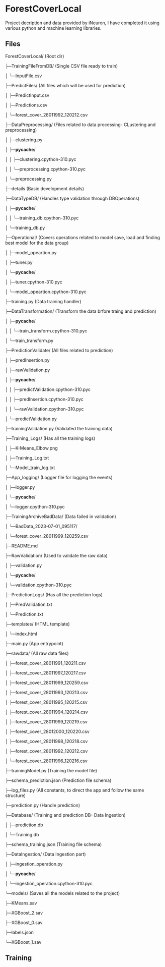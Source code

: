 # ForestCoverLocal
Project decription and data provided by iNeuron, I have completed it using various python and machine learning libraries.

## Files
ForestCoverLocal/         (Root dir)

├─TrainingFileFromDB/     (Single CSV file ready to train)

│ └─InputFile.csv

├─PredictFiles/           (All files which will be used for prediction)

│ ├─PredictInput.csv

│ ├─Predictions.csv

│ └─forest_cover_28011992_120212.csv

├─DataPreprocessing/      (Files related to data processing- CLustering and preprocessing)

│ ├─clustering.py

│ ├─__pycache__/

│ │ ├─clustering.cpython-310.pyc

│ │ └─preprocessing.cpython-310.pyc

│ └─preprocessing.py

├─details                  (Basic development details)

├─DataTypeDB/              (Handles type validation through DBOperations)

│ ├─__pycache__/

│ │ └─training_db.cpython-310.pyc

│ └─training_db.py

├─Operational/             (Covers operations related to model save, load and finding best model for the data group)

│ ├─model_opeartion.py

│ ├─tuner.py

│ └─__pycache__/

│   ├─tuner.cpython-310.pyc

│   └─model_opeartion.cpython-310.pyc

├─training.py              (Data training handler)

├─DataTransformation/      (Transform the data brfore traing and prediction)

│ ├─__pycache__/

│ │ └─train_transform.cpython-310.pyc

│ └─train_transform.py

├─PredictionValidate/      (All files related to prediction)

│ ├─predInsertion.py

│ ├─rawValidation.py

│ ├─__pycache__/

│ │ ├─predictValidation.cpython-310.pyc

│ │ ├─predInsertion.cpython-310.pyc

│ │ └─rawValidation.cpython-310.pyc

│ └─predictValidation.py

├─trainingValidation.py    (Validated the training data)

├─Training_Logs/           (Has all the training logs)

│ ├─K-Means_Elbow.png

│ ├─Training_Log.txt

│ └─Model_train_log.txt

├─App_logging/             (Logger file for logging the events)

│ ├─logger.py

│ └─__pycache__/

│   └─logger.cpython-310.pyc

├─TrainingArchiveBadData/  (Data failed in validation)

│ └─BadData_2023-07-01_095117/

│   └─forest_cover_28011999_120259.csv

├─README.md

├─RawValidation/           (Used to validate the raw data)

│ ├─validation.py

│ └─__pycache__/

│   └─validation.cpython-310.pyc

├─PredictionLogs/          (Has all the prediction logs)

│ ├─PredValidation.txt

│ └─Prediction.txt

├─templates/               (HTML template)

│ └─index.html

├─main.py                  (App entrypoint)

├─rawdata/                 (All raw data files)

│ ├─forest_cover_28011991_120211.csv

│ ├─forest_cover_28011997_120217.csv

│ ├─forest_cover_28011999_120259.csv

│ ├─forest_cover_28011993_120213.csv

│ ├─forest_cover_28011995_120215.csv

│ ├─forest_cover_28011994_120214.csv

│ ├─forest_cover_28011999_120219.csv

│ ├─forest_cover_28012000_120220.csv

│ ├─forest_cover_28011998_120218.csv

│ ├─forest_cover_28011992_120212.csv

│ └─forest_cover_28011996_120216.csv

├─trainingModel.py          (Training the model file)

├─schema_prediction.json    (Prediction file schema)

├─log_files.py              (All constants, to direct the app and follow the same structure)

├─prediction.py             (Handle prediction)

├─Database/                 (Training and prediction DB- Data Ingestion)

│ ├─prediction.db

│ └─Training.db

├─schema_training.json      (Training file schema)

├─DataIngestion/            (Data Ingestion part)

│ ├─ingestion_operation.py

│ └─__pycache__/

│   └─ingestion_operation.cpython-310.pyc

└─models/                   (Saves all the models related to the project)

  ├─KMeans.sav
  
  ├─XGBoost_2.sav
  
  ├─XGBoost_0.sav
  
  ├─labels.json
  
  └─XGBoost_1.sav

## Training
